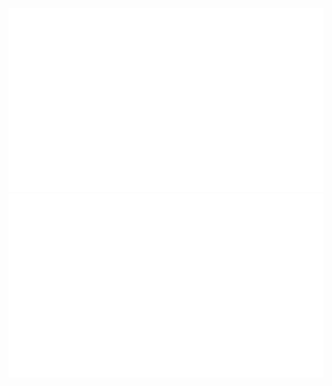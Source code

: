 <p align="center">
  <a href="https://github.com/jstrieb/github-stats">
    <img src="https://raw.githubusercontent.com/Imabanana80/github-stats/master/generated/overview.svg#gh-dark-mode-only"/>
  </a>
  <a href="https://github.com/jstrieb/github-stats">
    <img src="https://raw.githubusercontent.com/Imabanana80/github-stats/master/generated/languages.svg#gh-dark-mode-only"/>
  </a>
</p>
